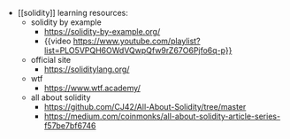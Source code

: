 - [[solidity]] learning resources:
	- solidity by example
		- https://solidity-by-example.org/
		- {{video https://www.youtube.com/playlist?list=PLO5VPQH6OWdVQwpQfw9rZ67O6Pjfo6q-p}}
	- official site
		- https://soliditylang.org/
	- wtf
		- https://www.wtf.academy/
	- all about solidity
		- https://github.com/CJ42/All-About-Solidity/tree/master
		- https://medium.com/coinmonks/all-about-solidity-article-series-f57be7bf6746